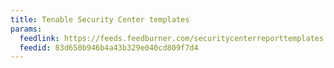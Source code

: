 ```yaml
---
title: Tenable Security Center templates
params:
  feedlink: https://feeds.feedburner.com/securitycenterreporttemplates
  feedid: 83d650b946b4a43b329e040cd809f7d4
---
```

